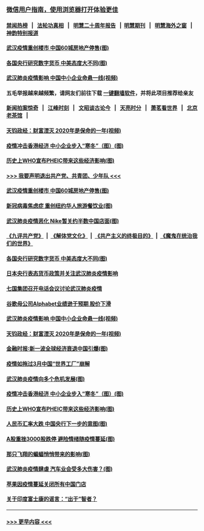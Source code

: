 ### [微信用户指南，使用浏览器打开体验更佳](https://github.com/gfw-breaker/banned-news1/blob/master/indexes/wechat-guide.md?t=0)
#### [禁闻热榜](热点新闻.md?t=0)  &nbsp;&nbsp;|&nbsp;&nbsp; [法轮功真相](https://github.com/gfw-breaker/truth/blob/master/README.md?t=0) &nbsp;&nbsp;|&nbsp;&nbsp; [明慧二十周年报告](https://github.com/gfw-breaker/mh-reports/blob/master/README.md?t=0) &nbsp;&nbsp;|&nbsp;&nbsp;[明慧期刊](https://github.com/gfw-breaker/mh-qikan) &nbsp;&nbsp;|&nbsp;&nbsp; [明慧海外之窗](https://github.com/gfw-breaker/mh-news/blob/master/README.md?t=0) &nbsp;&nbsp;|&nbsp;&nbsp; [神韵特别报道](https://github.com/gfw-breaker/mh-news/blob/master/shenyun.md?t=0)
#### [武汉疫情重创楼市 中国60城房地产停售(图)](../pages/p5/922014.md?t=02052211) 
#### [各国央行研究数字货币 中美态度大不同(图)](../pages/p5/921919.md?t=02052211) 
#### [武汉肺炎疫情影响 中国中小企业命悬一线(视频)](../pages/p5/921909.md?t=02052211) 
#### 五毛举报越来越频繁，请网友们前往下载 [一键翻墙软件](https://github.com/gfw-breaker/ssr-accounts)，并将此项目推荐给亲友
#### [新闻拍案惊奇](https://github.com/gfw-breaker/banned-news1/blob/master/pages/link4.md) &nbsp;&nbsp;|&nbsp;&nbsp; [江峰时刻](https://github.com/gfw-breaker/banned-news1/blob/master/pages/link4.md) &nbsp;&nbsp;|&nbsp;&nbsp; [文昭谈古论今](https://github.com/gfw-breaker/banned-news1/blob/master/pages/link4.md) &nbsp;&nbsp;|&nbsp;&nbsp; [天亮时分](https://github.com/gfw-breaker/banned-news1/blob/master/pages/link4.md) &nbsp;&nbsp;|&nbsp;&nbsp; [萧茗看世界](https://github.com/gfw-breaker/banned-news1/blob/master/pages/link4.md) &nbsp;&nbsp;|&nbsp;&nbsp; [北京老茶馆](https://github.com/gfw-breaker/banned-news1/blob/master/pages/link4.md) &nbsp;&nbsp;|&nbsp;&nbsp; 
#### [天钧政经：财富湮灭 2020年是保命的一年(视频)](../pages/p5/921904.md?t=02052211) 
#### [疫情冲击香港经济 中小企业步入“寒冬”（图）(图)](../pages/p5/921817.md?t=02052211) 
#### [历史上WHO宣布PHEIC带来这些经济影响(图)](../pages/p5/921805.md?t=02052211) 
#### [>>> 我要声明退出共产党、共青团、少年队 <<<](https://github.com/begood0513/goodnews/blob/master/quit/letter.md) 
#### [武汉疫情重创楼市 中国60城房地产停售(图)](../pages/p5/922014.md?t=02052211) 
#### [新冠病毒焦虑症 重创纽约华人旅游餐饮业(图)](../pages/p5/921963.md?t=02052211) 
#### [武汉肺炎疫情恶化 Nike暂关约半数中国店面(图)](../pages/p5/921960.md?t=02052211) 
#### [《九评共产党》](https://github.com/begood0513/9ping.md/blob/master/README.md) &nbsp;|&nbsp; [《解体党文化》](../../../../jtdwh.md/blob/master/README.md)  &nbsp;|&nbsp; [《共产主义的终极目的》](../../../../gczydzjmd.md/blob/master/README.md) &nbsp;|&nbsp; [《魔鬼在统治我们的世界》](../../../../mgztzwmdsj.md/blob/master/README.md) 
#### [各国央行研究数字货币 中美态度大不同(图)](../pages/p5/921919.md?t=02052211) 
#### [日本央行表态货币政策并关注武汉肺炎疫情影响](../pages/p5/921939.md?t=02052211) 
#### [七国集团召开电话会议讨论武汉肺炎疫情](../pages/p5/921938.md?t=02052211) 
#### [谷歌母公司Alphabet业绩逊于预期 股价下滑](../pages/p5/921929.md?t=02052211) 
#### [武汉肺炎疫情影响 中国中小企业命悬一线(视频)](../pages/p5/921909.md?t=02052211) 
#### [天钧政经：财富湮灭 2020年是保命的一年(视频)](../pages/p5/921904.md?t=02052211) 
#### [金融时报∶新一波全球经济衰退中国引爆(图)](../pages/p5/921854.md?t=02052211) 
#### [疫情如拖过3月中国“世界工厂”崩解](../pages/p5/921850.md?t=02052211) 
#### [武汉肺炎疫情向多个危机发展(图)](../pages/p5/921841.md?t=02052211) 
#### [疫情冲击香港经济 中小企业步入“寒冬”（图）(图)](../pages/p5/921817.md?t=02052211) 
#### [历史上WHO宣布PHEIC带来这些经济影响(图)](../pages/p5/921805.md?t=02052211) 
#### [人民币汇率大跌 中国央行下一步的意图(图)](../pages/p5/921801.md?t=02052211) 
#### [A股重挫3000股跌停 避险情绪随疫情蔓延(图)](../pages/p5/921782.md?t=02052211) 
#### [那只飞翔的蝙蝠悄悄带来的影响(图)](../pages/p5/921724.md?t=02052211) 
#### [武汉肺炎疫情肆虐 汽车业会受多大伤害？(图)](../pages/p5/921740.md?t=02052211) 
#### [苹果因疫情蔓延关闭所有中国门店](../pages/p5/921743.md?t=02052211) 
#### [关于印度富士康的谣言：“出于”智者？](../pages/p5/921729.md?t=02052211) 

----
#### [ >>> 更早内容 <<< ](../indexes/p5-earlier.md)
